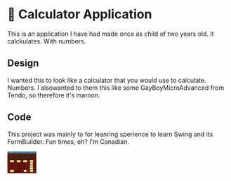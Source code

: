 # 🧮 Calculator Application

This is an application I have had made once as child of two years old. It calckulates. With numbers.

## Design

I wanted this to look like a calculator that you would use to calculate. Numbers.
I alsowanted to them this like some GayBoyMicroAdvanced from Tendo, so therefore it's maroon.

## Code
This project was mainly to for leanring sperience to learn Swing and its FormBuilder. Fun times, eh? I'm Canadian. 

<img src="assets/lol.PNG" height="50">

